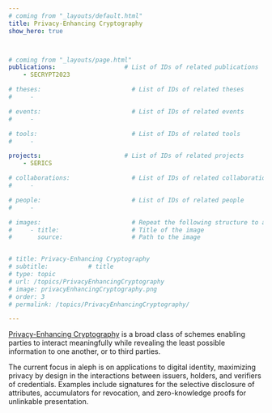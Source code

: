 ```yaml
---
# coming from "_layouts/default.html"
title: Privacy-Enhancing Cryptography
show_hero: true



# coming from "_layouts/page.html"
publications:                   # List of IDs of related publications
    - SECRYPT2023

# theses:                         # List of IDs of related theses
#     - 

# events:                         # List of IDs of related events
#     - 

# tools:                          # List of IDs of related tools
#     - 

projects:                       # List of IDs of related projects
    - SERICS

# collaborations:                 # List of IDs of related collaborations
#     - 

# people:                         # List of IDs of related people
#     - 

# images:                         # Repeat the following structure to add more images
#     - title:                    # Title of the image
#       source:                   # Path to the image


# title: Privacy-Enhancing Cryptography
# subtitle:           # title
# type: topic
# url: /topics/PrivacyEnhancingCryptography
# image: privacyEnhancingCryptography.png
# order: 3
# permalink: /topics/PrivacyEnhancingCryptography/

---
```


[Privacy-Enhancing Cryptography](https://csrc.nist.gov/Projects/pec) is a broad class of schemes enabling parties to interact meaningfully while revealing the least possible information to one another, or to third parties.

The current focus in aleph is on applications to digital identity, maximizing privacy by design in the interactions between issuers, holders, and verifiers of credentials. Examples include signatures for the selective disclosure of attributes, accumulators for revocation, and zero-knowledge proofs for unlinkable presentation.
